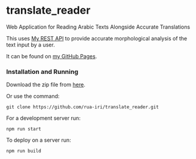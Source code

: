 # translate_reader
Web Application for Reading Arabic Texts Alongside Accurate Translations

This uses [My REST API](https://github.com/rua-iri/AraDictImproved) to provide accurate morphological analysis of the text input by a user.

It can be found on [my GitHub Pages](https://rua-iri.github.io/translate_reader/).


### Installation and Running

Download the zip file from [here](https://github.com/rua-iri/translate_reader/archive/refs/heads/main.zip).


Or use the command: 
```
git clone https://github.com/rua-iri/translate_reader.git
```


For a development server run: 
```
npm run start 
```


To deploy on a server run: 
```
npm run build
```

